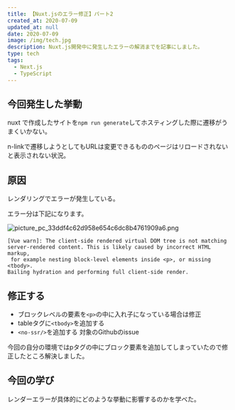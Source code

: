```yaml
---
title: 【Nuxt.jsのエラー修正】パート2
created_at: 2020-07-09
updated_at: null
date: 2020-07-09
image: /img/tech.jpg
description: Nuxt.js開発中に発生したエラーの解消までを記事にしました。
type: tech
tags:
  - Next.js
  - TypeScript
---
```


## 今回発生した挙動

nuxt で作成したサイトを`npm run generate`してホスティングした際に遷移がうまくいかない。

n-linkで遷移しようとしてもURLは変更できるもののページはリロードされないと表示されない状況。

## 原因

レンダリングでエラーが発生している。

エラー分は下記になります。

![picture_pc_33ddf4c62d958e654c6dc8b4761909a6.png](https://qiita-image-store.s3.ap-northeast-1.amazonaws.com/0/199085/c39006c9-cc1e-e269-ddf6-67f42204824a.png)

```
[Vue warn]: The client-side rendered virtual DOM tree is not matching 
server-rendered content. This is likely caused by incorrect HTML markup,
 for example nesting block-level elements inside <p>, or missing <tbody>.
Bailing hydration and performing full client-side render.
```

## 修正する

- ブロックレベルの要素を`<p>`の中に入れ子になっている場合は修正
- tableタグに`<tbody>`を追加する
- `<no-ssr/>`を追加する 対象のGithubのissue

今回の自分の環境ではpタグの中にブロック要素を追加してしまっていたので修正したところ解決しました。

## 今回の学び

レンダーエラーが具体的にどのような挙動に影響するのかを学べた。

